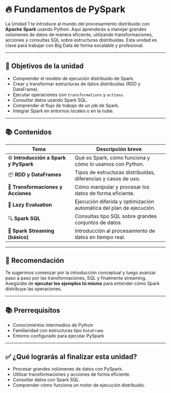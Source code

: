 # 🔥 Fundamentos de PySpark

La Unidad 1 te introduce al mundo del procesamiento distribuido con **Apache Spark** usando Python. Aquí aprenderás a manejar grandes volúmenes de datos de manera eficiente, utilizando transformaciones, acciones y consultas SQL sobre estructuras distribuidas. Esta unidad es clave para trabajar con Big Data de forma escalable y profesional.

---

## 🎯 Objetivos de la unidad

- Comprender el modelo de ejecución distribuido de Spark.
- Crear y transformar estructuras de datos distribuidas (RDD y DataFrame).
- Ejecutar operaciones con `transformations` y `actions`.
- Consultar datos usando Spark SQL.
- Comprender el flujo de trabajo de un job de Spark.
- Integrar Spark en entornos locales o en la nube.

---

## 📚 Contenidos

| Tema | Descripción breve |
|------|--------------------|
| ⚙️ **Introducción a Spark y PySpark** | Qué es Spark, cómo funciona y cómo lo usamos con Python. |
| 📦 **RDD y DataFrames** | Tipos de estructuras distribuidas, diferencias y casos de uso. |
| 🔁 **Transformaciones y Acciones** | Cómo manipular y procesar los datos de forma eficiente. |
| 🧠 **Lazy Evaluation** | Ejecución diferida y optimización automática del plan de ejecución. |
| 🔍 **Spark SQL** | Consultas tipo SQL sobre grandes conjuntos de datos. |
| 🧪 **Spark Streaming (básico)** | Introducción al procesamiento de datos en tiempo real. |

---

## 🧠 Recomendación

Te sugerimos comenzar por la introducción conceptual y luego avanzar paso a paso por las transformaciones, SQL y finalmente streaming. Asegúrate de **ejecutar los ejemplos tú mismo** para entender cómo Spark distribuye las operaciones.

---

## 📚 Prerrequisitos

- Conocimientos intermedios de Python
- Familiaridad con estructuras tipo `DataFrame`
- Entorno configurado para ejecutar PySpark

---

## ✅ ¿Qué lograrás al finalizar esta unidad?

- Procesar grandes volúmenes de datos con PySpark.
- Utilizar transformaciones y acciones de forma eficiente.
- Consultar datos con Spark SQL.
- Comprender cómo funciona un motor de ejecución distribuido.
